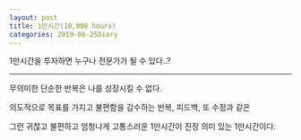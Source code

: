 ```yaml
---
layout: post
title: 1만시간(10,000 hours)
categories: 2019-06-25Diary
---
```


1만시간을 투자하면 누구나 전문가가 될 수 있다..?

---

무의미한 단순한 반복은 나를 성장시킬 수 없다.  

의도적으로 목표를 가지고 불편함을 감수하는 반복, 피드백, 또 수정과 같은  

그런 귀찮고 불편하고 엄청나게 고통스러운 1만시간이 진정 의미 있는 1만시간이다.
